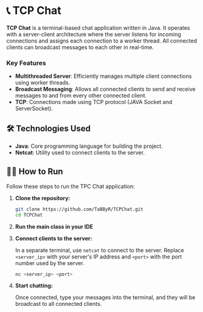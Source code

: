 # 📞 TCP Chat

**TCP Chat** is a terminal-based chat application written in Java. It operates with a server-client architecture where the server listens for incoming connections and assigns each connection to a worker thread. All connected clients can broadcast messages to each other in real-time.

### Key Features
- **Multithreaded Server**: Efficiently manages multiple client connections using worker threads.
- **Broadcast Messaging**: Allows all connected clients to send and receive messages to and from every other connected client.
- **TCP**: Connections made using TCP protocol (JAVA Socket and ServerSocket).

## 🛠️ Technologies Used

- **Java**: Core programming language for building the project.
- **Netcat**: Utility used to connect clients to the server.

## 🏃‍♂️ How to Run

Follow these steps to run the TPC Chat application:

1. **Clone the repository:**

   ```bash
   git clone https://github.com/TaBByR/TCPChat.git
   cd TCPChat
   ```
2. **Run the main class in your IDE**

3. **Connect clients to the server:**

   In a separate terminal, use `netcat` to connect to the server. Replace `<server_ip>` with your server's IP address and `<port>` with the port number used by the server.

   ```bash
   nc <server_ip> <port>
   ```

4. **Start chatting:**

   Once connected, type your messages into the terminal, and they will be broadcast to all connected clients.
